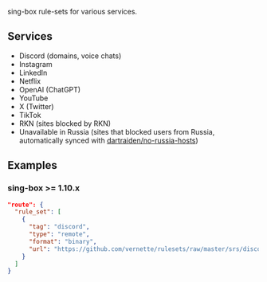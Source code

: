 sing-box rule-sets for various services.

## Services

- Discord (domains, voice chats)
- Instagram
- LinkedIn
- Netflix
- OpenAI (ChatGPT)
- YouTube
- X (Twitter)
- TikTok
- RKN (sites blocked by RKN)
- Unavailable in Russia (sites that blocked users from Russia, automatically synced with [dartraiden/no-russia-hosts](https://github.com/dartraiden/no-russia-hosts))

## Examples

### sing-box >= 1.10.x

```json
"route": {
  "rule_set": [
    {
      "tag": "discord",
      "type": "remote",
      "format": "binary",
      "url": "https://github.com/vernette/rulesets/raw/master/srs/discord-full.srs"
    }
  ]
}
```

